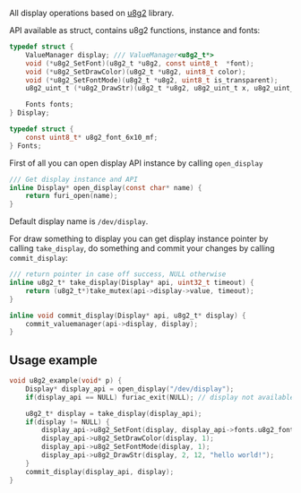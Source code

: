 All display operations based on [u8g2](https://github.com/olikraus/u8g2) library.

API available as struct, contains u8g2 functions, instance and fonts:

```C
typedef struct {
    ValueManager display; /// ValueManager<u8g2_t*>
    void (*u8g2_SetFont)(u8g2_t *u8g2, const uint8_t  *font);
    void (*u8g2_SetDrawColor)(u8g2_t *u8g2, uint8_t color);
    void (*u8g2_SetFontMode)(u8g2_t *u8g2, uint8_t is_transparent);
    u8g2_uint_t (*u8g2_DrawStr)(u8g2_t *u8g2, u8g2_uint_t x, u8g2_uint_t y, const char *str);

    Fonts fonts;
} Display;

typedef struct {
    const uint8_t* u8g2_font_6x10_mf;
} Fonts;
```

First of all you can open display API instance by calling `open_display`

```C
/// Get display instance and API
inline Display* open_display(const char* name) {
    return furi_open(name);
}
```

Default display name is `/dev/display`.

For draw something to display you can get display instance pointer by calling `take_display`, do something and commit your changes by calling `commit_display`:

```C
/// return pointer in case off success, NULL otherwise
inline u8g2_t* take_display(Display* api, uint32_t timeout) {
    return (u8g2_t*)take_mutex(api->display->value, timeout);
}

inline void commit_display(Display* api, u8g2_t* display) {
    commit_valuemanager(api->display, display);
}
```

## Usage example

```C
void u8g2_example(void* p) {
    Display* display_api = open_display("/dev/display");
    if(display_api == NULL) furiac_exit(NULL); // display not available, critical error

    u8g2_t* display = take_display(display_api);
    if(display != NULL) {
        display_api->u8g2_SetFont(display, display_api->fonts.u8g2_font_6x10_mf);
        display_api->u8g2_SetDrawColor(display, 1);
        display_api->u8g2_SetFontMode(display, 1);
        display_api->u8g2_DrawStr(display, 2, 12, "hello world!");
    }
    commit_display(display_api, display);
}
```